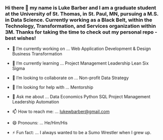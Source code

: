 ### Hi there 👋 my name is Luke Barber and I am a graduate student at the University of St. Thomas, in St. Paul, MN, pursuing a M.S. in Data Science. Currently working as a Black Belt, within the Technology, Transformation, and Services organization within 3M. Thanks for taking the time to check out my personal repo - best wishes!

- 🔭 I’m currently working on ...
Web Application Development & Design
Business Transformation 

- 🌱 I’m currently learning ...
Project Management
Leadership 
Lean Six Sigma

- 👯 I’m looking to collaborate on ...
Non-profit Data Strategy

- 🤔 I’m looking for help with ...
Mentorship

- 💬 Ask me about ...
Data
Economics
Python
SQL
Project Management
Leadership
Automation

- 📫 How to reach me: ...
lukewbarber@gmail.com

- 😄 Pronouns: ...
He/Him/His

- ⚡ Fun fact: ...
I always wanted to be a Sumo Wrestler when I grew up. 


